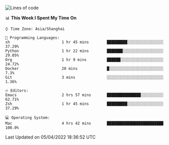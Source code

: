 <!--START_SECTION:waka-->
![Lines of code](https://img.shields.io/badge/From%20Hello%20World%20I%27ve%20Written-22%20Thousand%20lines%20of%20code-blue)

📊 **This Week I Spent My Time On** 

```text
⌚︎ Time Zone: Asia/Shanghai

💬 Programming Languages: 
sh                       1 hr 45 mins        █████████░░░░░░░░░░░░░░░░   37.29% 
Python                   1 hr 22 mins        ███████░░░░░░░░░░░░░░░░░░   29.05% 
Org                      1 hr 9 mins         ██████░░░░░░░░░░░░░░░░░░░   24.72% 
Docker                   20 mins             █░░░░░░░░░░░░░░░░░░░░░░░░   7.3% 
Git                      3 mins              ░░░░░░░░░░░░░░░░░░░░░░░░░   1.36%

🔥 Editors: 
Emacs                    2 hrs 57 mins       ███████████████░░░░░░░░░░   62.71% 
Zsh                      1 hr 45 mins        █████████░░░░░░░░░░░░░░░░   37.29%

💻 Operating System: 
Mac                      4 hrs 42 mins       █████████████████████████   100.0%

```


 Last Updated on 05/04/2022 18:36:52 UTC
<!--END_SECTION:waka-->
